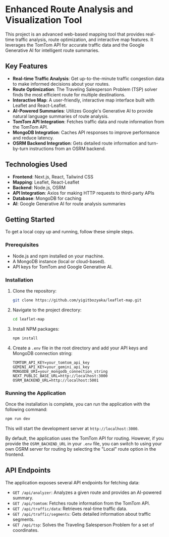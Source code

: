 # Enhanced Route Analysis and Visualization Tool

This project is an advanced web-based mapping tool that provides real-time traffic analysis, route optimization, and interactive map features. It leverages the TomTom API for accurate traffic data and the Google Generative AI for intelligent route summaries.

## Key Features

- **Real-time Traffic Analysis**: Get up-to-the-minute traffic congestion data to make informed decisions about your routes.
- **Route Optimization**: The Traveling Salesperson Problem (TSP) solver finds the most efficient route for multiple destinations.
- **Interactive Map**: A user-friendly, interactive map interface built with Leaflet and React-Leaflet.
- **AI-Powered Summaries**: Utilizes Google's Generative AI to provide natural language summaries of route analysis.
- **TomTom API Integration**: Fetches traffic data and route information from the TomTom API.
- **MongoDB Integration**: Caches API responses to improve performance and reduce latency.
- **OSRM Backend Integration**: Gets detailed route information and turn-by-turn instructions from an OSRM backend.

## Technologies Used

- **Frontend**: Next.js, React, Tailwind CSS
- **Mapping**: Leaflet, React-Leaflet
- **Backend**: Node.js, OSRM
- **API Integration**: Axios for making HTTP requests to third-party APIs
- **Database**: MongoDB for caching
- **AI**: Google Generative AI for route analysis summaries

## Getting Started

To get a local copy up and running, follow these simple steps.

### Prerequisites

- Node.js and npm installed on your machine.
- A MongoDB instance (local or cloud-based).
- API keys for TomTom and Google Generative AI.

### Installation

1. Clone the repository:
   ```sh
   git clone https://github.com/yigitbozyaka/leaflet-map.git
   ```
2. Navigate to the project directory:
   ```sh
   cd leaflet-map
   ```
3. Install NPM packages:
   ```sh
   npm install
   ```
4. Create a `.env` file in the root directory and add your API keys and MongoDB connection string:
   ```env
   TOMTOM_API_KEY=your_tomtom_api_key
   GEMINI_API_KEY=your_gemini_api_key
   MONGODB_URI=your_mongodb_connection_string
   NEXT_PUBLIC_BASE_URL=http://localhost:3000
   OSRM_BACKEND_URL=http://localhost:5001
   ```

### Running the Application

Once the installation is complete, you can run the application with the following command:

```sh
npm run dev
```

This will start the development server at `http://localhost:3000`.

By default, the application uses the TomTom API for routing. However, if you provide the `OSRM_BACKEND_URL` in your `.env` file, you can switch to using your own OSRM server for routing by selecting the "Local" route option in the frontend.

## API Endpoints

The application exposes several API endpoints for fetching data:

- `GET /api/analyzer`: Analyzes a given route and provides an AI-powered summary.
- `GET /api/tomtom`: Fetches route information from the TomTom API.
- `GET /api/traffic/data`: Retrieves real-time traffic data.
- `GET /api/traffic/segments`: Gets detailed information about traffic segments.
- `GET /api/tsp`: Solves the Traveling Salesperson Problem for a set of coordinates.
